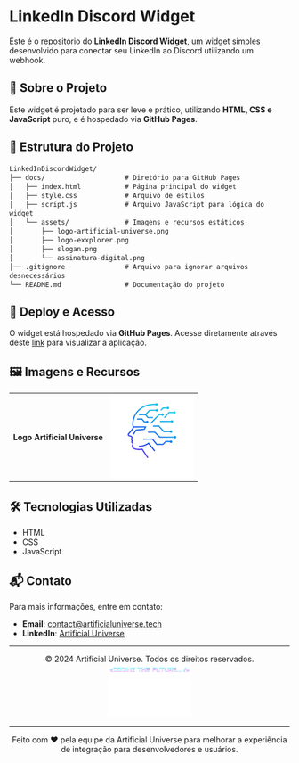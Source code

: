 # LinkedIn Discord Widget

Este é o repositório do **LinkedIn Discord Widget**, um widget simples desenvolvido para conectar seu LinkedIn ao Discord utilizando um webhook.

## 📝 Sobre o Projeto

Este widget é projetado para ser leve e prático, utilizando **HTML, CSS e JavaScript** puro, e é hospedado via **GitHub Pages**.

## 📂 Estrutura do Projeto
```
LinkedInDiscordWidget/
├── docs/                    # Diretório para GitHub Pages
│   ├── index.html           # Página principal do widget
│   ├── style.css            # Arquivo de estilos
│   ├── script.js            # Arquivo JavaScript para lógica do widget
│   └── assets/              # Imagens e recursos estáticos
│       ├── logo-artificial-universe.png
│       ├── logo-exxplorer.png
│       ├── slogan.png
│       └── assinatura-digital.png
├── .gitignore               # Arquivo para ignorar arquivos desnecessários
└── README.md                # Documentação do projeto
```


## 🚀 Deploy e Acesso

O widget está hospedado via **GitHub Pages**. Acesse diretamente através deste [link](https://aiexxplorer.github.io/LinkedInDiscordWidget/) para visualizar a aplicação.

## 🖼️ Imagens e Recursos
<table style="width:100%; border:none;">
    <tr>
        <td><strong>Logo Artificial Universe</strong></td>
        <td align="right"><img src="docs/assets/logo-artificial-universe.png" width="150" alt="Logo Artificial Universe"></td>
    </tr>
</table>

## 🛠️ Tecnologias Utilizadas

- HTML
- CSS
- JavaScript

## 📬 Contato

Para mais informações, entre em contato:

- **Email**: [contact@artificialuniverse.tech](mailto:contact@artificialuniverse.tech)
- **LinkedIn**: [Artificial Universe](https://www.linkedin.com/company/artificial-universe)

---

<div align="center"> © 2024 Artificial Universe. Todos os direitos reservados. </div>

<div align="center">
    <img src="docs/assets/slogan.png" alt="CodingTheFuture" width="150">
</div>

<div align="center">
    <img src="docs/assets/assinatura-digital.png" alt="Assinatura AIExxplorer" width="150">
</div>

---

<div align="center">Feito com ❤️ pela equipe da Artificial Universe para melhorar a experiência de integração para desenvolvedores e usuários.</div>
